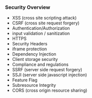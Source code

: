 ### Security Overview

- XSS (cross site scripting attack)
- CSRF (cross site request forgery)
- Authentication/Authorization
- input validation / sanitization
- HTTPS
- Security Headers
- iframe protection
- Dependency Injection
- Client storage security
- Compliance and regulations
- SSRF (server side request forgery)
- SSJI (server side javascript injection)
- Feature Flag
- Subresource Integrity
- CORS (cross origin resource sharing)
